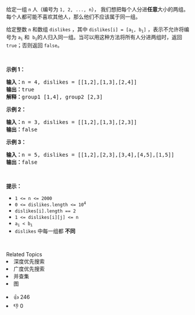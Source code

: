 <p>给定一组&nbsp;<code>n</code>&nbsp;人（编号为&nbsp;<code>1, 2, ..., n</code>），&nbsp;我们想把每个人分进<strong>任意</strong>大小的两组。每个人都可能不喜欢其他人，那么他们不应该属于同一组。</p>

<p>给定整数 <code>n</code>&nbsp;和数组 <code>dislikes</code>&nbsp;，其中&nbsp;<code>dislikes[i] = [a<sub>i</sub>, b<sub>i</sub>]</code>&nbsp;，表示不允许将编号为 <code>a<sub>i</sub></code>&nbsp;和&nbsp;&nbsp;<code>b<sub>i</sub></code>的人归入同一组。当可以用这种方法将所有人分进两组时，返回 <code>true</code>；否则返回 <code>false</code>。</p>

<p>&nbsp;</p>

<ol> 
</ol>

<p><strong>示例 1：</strong></p>

<pre>
<strong>输入：</strong>n = 4, dislikes = [[1,2],[1,3],[2,4]]
<strong>输出：</strong>true
<strong>解释：</strong>group1 [1,4], group2 [2,3]
</pre>

<p><strong>示例 2：</strong></p>

<pre>
<strong>输入：</strong>n = 3, dislikes = [[1,2],[1,3],[2,3]]
<strong>输出：</strong>false
</pre>

<p><strong>示例 3：</strong></p>

<pre>
<strong>输入：</strong>n = 5, dislikes = [[1,2],[2,3],[3,4],[4,5],[1,5]]
<strong>输出：</strong>false
</pre>

<p>&nbsp;</p>

<p><strong>提示：</strong></p>

<ul> 
 <li><code>1 &lt;= n &lt;= 2000</code></li> 
 <li><code>0 &lt;= dislikes.length &lt;= 10<sup>4</sup></code></li> 
 <li><code>dislikes[i].length == 2</code></li> 
 <li><code>1 &lt;= dislikes[i][j] &lt;= n</code></li> 
 <li><code>a<sub>i</sub>&nbsp;&lt; b<sub>i</sub></code></li> 
 <li><code>dislikes</code>&nbsp;中每一组都 <strong>不同</strong></li> 
</ul>

<p>&nbsp;</p>

<div><div>Related Topics</div><div><li>深度优先搜索</li><li>广度优先搜索</li><li>并查集</li><li>图</li></div></div><br><div><li>👍 246</li><li>👎 0</li></div>